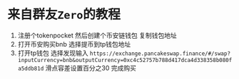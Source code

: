 # 来自群友`Zero`的教程

1. 注册个tokenpocket   然后创建个币安链钱包  复制钱包地址
2. 打开币安购买bnb  选择提币到tp钱包地址   
3. 打开tp钱包  选择发现输入 `https://exchange.pancakeswap.finance/#/swap?inputCurrency=bnb&outputCurrency=0xc4c52757b788d417dca4d338358b080fa5ddb81d` 滑点容差设置百分之30  完成购买